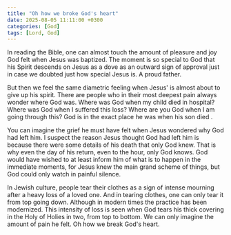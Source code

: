 ```yaml
---
title: "Oh how we broke God's heart"
date: 2025-08-05 11:11:00 +0300
categories: [God]
tags: [Lord, God]
---
```


In reading the Bible, one can almost touch the amount of pleasure and joy God felt when Jesus was baptized. The moment is so special to God that his Spirit descends on Jesus as a dove as an outward sign of approval just in case we doubted just how special Jesus is. A proud father.

But then we feel the same diametric feeling when Jesus' is almost about to give up his spirit. There are people who in their most deepest pain always wonder where God was. Where was God when my child died in hospital? Where was God when I suffered this loss? Where are you God when I am going through this? God is in the exact place he was when his son died
.

You can imagine the grief he must have felt when Jesus wondered why God had left him. I suspect the reason Jesus thought God had left him is because there were some details of his death that only God knew. That is why even the day of his return, even to the hour, only God knows. God would have wished to at least inform him of what is to happen in the immediate moments, for Jesus knew the main grand scheme of things, but God could only watch in painful silence.

In Jewish culture, people tear their clothes as a sign of intense mourning after a heavy loss of a loved one. And in tearing clothes, one can only tear it from top going down. Although in modern times the practice has been modernized. This intensity of loss is seen when God tears his thick covering in the Holy of Holies in two, from top to bottom. We can only imagine the amount of pain he felt. Oh how we break God's heart.